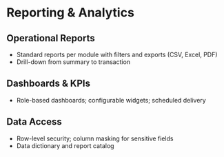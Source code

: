 # Reporting & Analytics

## Operational Reports
- Standard reports per module with filters and exports (CSV, Excel, PDF)
- Drill-down from summary to transaction

## Dashboards & KPIs
- Role-based dashboards; configurable widgets; scheduled delivery

## Data Access
- Row-level security; column masking for sensitive fields
- Data dictionary and report catalog
